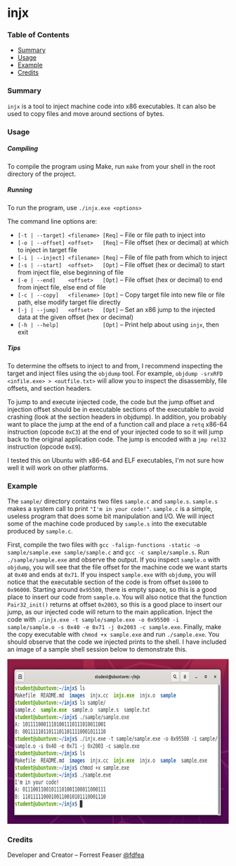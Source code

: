 # **injx**

### **Table of Contents**

* [Summary](#summary)
* [Usage](#usage)
* [Example](#example)
* [Credits](#credits)

### **Summary**

`injx` is a tool to inject machine code into x86 executables. It can also be used to copy files and move around sections of bytes. 

### **Usage**

##### **Compiling**

To compile the program using Make, run `make` from your shell in the root directory of the project. 

##### **Running**

To run the program, use `./injx.exe <options>`

The command line options are: 
* `[-t | --target] <filename> [Req]` – File or file path to inject into 
* `[-o | --offset] <offset>   [Req]` – File offset (hex or decimal) at which to inject in target file
* `[-i | --inject] <filename> [Req]` – File of file path from which to inject
* `[-s | --start]  <offset>   [Opt]` – File offset (hex or decimal) to start from inject file, else beginning of file
* `[-e | --end]    <offset>   [Opt]` – File offset (hex or decimal) to end from inject file, else end of file
* `[-c | --copy]   <filename> [Opt]` – Copy target file into new file or file path, else modify target file directly
* `[-j | --jump]   <offset>   [Opt]` – Set an x86 jump to the injected data at the given offset (hex or decimal)
* `[-h | --help]              [Opt]` – Print help about using `injx`, then exit

##### **Tips**

To determine the offsets to inject to and from, I recommend inspecting the target and inject files using the `objdump` tool. For example, `objdump -srxRFD <infile.exe> > <outfile.txt>` will allow you to inspect the disassembly, file offsets, and section headers. 

To jump to and execute injected code, the code but the jump offset and injection offset should be in executable sections of the executable to avoid crashing (look at the section headers in objdump). In addition, you probably want to place the jump at the end of a function call and place a `retq` x86-64 instruction (opcode `0xC3`) at the end of your injected code to so it will jump back to the original application code. The jump is encoded with a `jmp rel32` instruction (opcode `0xE9`). 

I tested this on Ubuntu with x86-64 and ELF executables, I'm not sure how well it will work on other platforms. 

### **Example**

The `sample/` directory contains two files `sample.c` and `sample.s`. `sample.s` makes a system call to print `"I'm in your code!"`. `sample.c` is a simple, useless program that does some bit manipulation and I/O. We will inject some of the machine code produced by `sample.s` into the executable produced by `sample.c`. 

First, compile the two files with `gcc -falign-functions -static -o sample/sample.exe sample/sample.c` and `gcc -c sample/sample.s`. Run `./sample/sample.exe` and observe the output. If you inspect `sample.o` with `objdump`, you will see that the file offset for the machine code we want starts at `0x40` and ends at `0x71`. If you inspect `sample.exe` with `objdump`, you will notice that the executable section of the code is from offset `0x1000` to `0x96000`. Starting around `0x95500`, there is empty space, so this is a good place to insert our code from `sample.o`. You will also notice that the function `Pair32_init()` returns at offset `0x2003`, so this is a good place to insert our jump, as our injected code will return to the main application. Inject the code with `./injx.exe -t sample/sample.exe -o 0x95500 -i sample/sample.o -s 0x40 -e 0x71 -j 0x2003 -c sample.exe`. Finally, make the copy executable with `chmod +x sample.exe` and run `./sample.exe`. You should observe that the code we injected prints to the shell. I have included an image of a sample shell session below to demonstrate this. 

<img src="images/injx-example.PNG" height="375">

### **Credits**

Developer and Creator – Forrest Feaser [@fdfea](https://github.com/fdfea)
